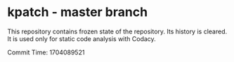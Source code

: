 # kpatch - master branch

This repository contains frozen state of the repository.
Its history is cleared. It is used only for static code
analysis with Codacy.

Commit Time: 1704089521
